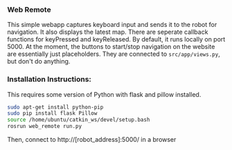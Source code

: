 ### Web Remote

This simple webapp captures keyboard input and sends it to the robot for navigation. It also displays the latest map.
There are seperate callback functions for keyPressed and keyReleased. By default, it runs locally on port 5000.
At the moment, the buttons to start/stop navigation on the website are essentially just placeholders. They are connected to `src/app/views.py`, but don't do anything.

### Installation Instructions:
This requires some version of Python with flask and pillow installed.
```sh
sudo apt-get install python-pip
sudo pip install flask Pillow
source /home/ubuntu/catkin_ws/devel/setup.bash
rosrun web_remote run.py

```
Then, connect to http://[robot_address]:5000/ in a browser
